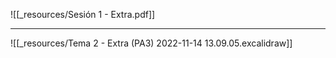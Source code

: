 ![[_resources/Sesión 1 - Extra.pdf]]

---

![[_resources/Tema 2 - Extra (PA3) 2022-11-14 13.09.05.excalidraw]]
